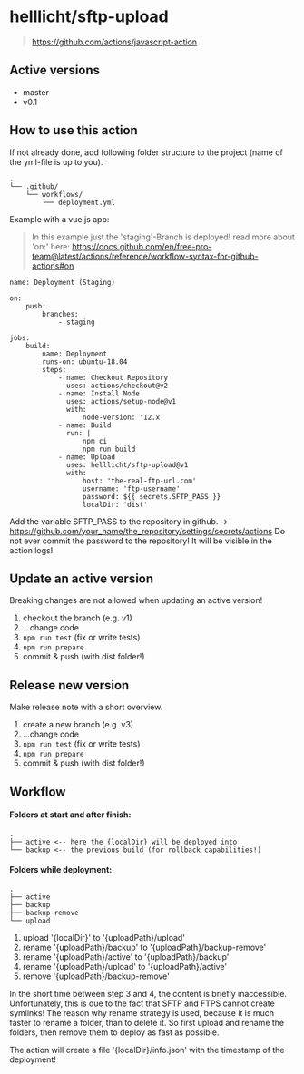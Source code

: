 # helllicht/sftp-upload

> https://github.com/actions/javascript-action

## Active versions
+ master
+ v0.1

## How to use this action
If not already done, add following folder structure to the project (name of the yml-file is up to you).
```
.
└── .github/
    └── workflows/
        └── deployment.yml
```
Example with a vue.js app:
> In this example just the 'staging'-Branch is deployed!
> read more about 'on:'
> here: https://docs.github.com/en/free-pro-team@latest/actions/reference/workflow-syntax-for-github-actions#on
```
name: Deployment (Staging)

on:
    push:
        branches:
            - staging

jobs:
    build:
        name: Deployment
        runs-on: ubuntu-18.04
        steps:
            - name: Checkout Repository
              uses: actions/checkout@v2
            - name: Install Node
              uses: actions/setup-node@v1
              with:
                  node-version: '12.x'
            - name: Build
              run: |
                  npm ci
                  npm run build
            - name: Upload
              uses: helllicht/sftp-upload@v1
              with:
                  host: 'the-real-ftp-url.com'
                  username: 'ftp-username'
                  password: ${{ secrets.SFTP_PASS }}
                  localDir: 'dist'
```
Add the variable SFTP_PASS to the repository in github.
-> https://github.com/your_name/the_repository/settings/secrets/actions
Do not ever commit the password to the repository! It will be visible in the action logs!

## Update an active version 
Breaking changes are not allowed when updating an active version!
1) checkout the branch (e.g. v1)
2) ...change code
3) `npm run test` (fix or write tests)
4) `npm run prepare`
5) commit & push (with dist folder!)

## Release new version
Make release note with a short overview.
1) create a new branch (e.g. v3)
2) ...change code
3) `npm run test` (fix or write tests)
4) `npm run prepare`
5) commit & push (with dist folder!)

## Workflow
#### Folders at start and after finish:

```
.
├── active <-- here the {localDir} will be deployed into
└── backup <-- the previous build (for rollback capabilities!)
```

#### Folders while deployment:

```
.
├── active
├── backup
├── backup-remove
└── upload
```

1. upload '{localDir}' to '{uploadPath}/upload'
2. rename '{uploadPath}/backup' to '{uploadPath}/backup-remove'
3. rename '{uploadPath}/active' to '{uploadPath}/backup'
4. rename '{uploadPath}/upload' to '{uploadPath}/active'
5. remove '{uploadPath}/backup-remove'

In the short time between step 3 and 4, the content is briefly inaccessible. Unfortunately, this is due to the fact that
SFTP and FTPS cannot create symlinks!
The reason why rename strategy is used, because it is much faster to rename a folder, than to delete it.
So first upload and rename the folders, then remove them to deploy as fast as possible.

The action will create a file '{localDir}/info.json' with the timestamp of the deployment!

[https://docs.github.com/en/free-pro-team@latest/actions/reference/workflow-syntax-for-github-actions#on]: https://docs.github.com/en/free-pro-team@latest/actions/reference/workflow-syntax-for-github-actions#on
